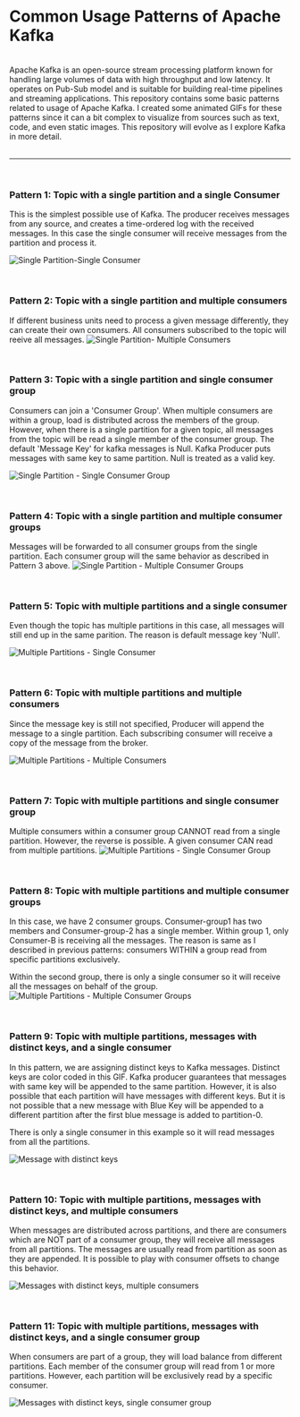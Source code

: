# Common Usage Patterns of Apache Kafka


<br>
Apache Kafka is an open-source stream processing platform known for handling large volumes of data with high throughput and low latency. It operates on Pub-Sub model and is suitable for building real-time pipelines and streaming applications. This repository contains some basic patterns related to usage of Apache Kafka. I created some animated GIFs for these patterns since it can a bit complex to visualize from sources such as text, code, and even static images. This repository will evolve as I explore Kafka in more detail. 

<br>
<br>

---

<br>

### Pattern 1: Topic with a single partition and a single Consumer

This is the simplest possible use of Kafka. The producer receives messages from any source, and creates a time-ordered log with the received messages. In this case the single consumer will receive messages from the partition and process it. 

![Single Partition-Single Consumer](img/SinglePartition_SingleConsumer.gif)


<br>


### Pattern 2: Topic with a single partition and multiple consumers

If different business units need to process a given message differently, they can create their own consumers. All consumers subscribed to the topic will reeive all messages.
![Single Partition- Multiple Consumers](img/SinglePartition_MultipleConsumers.gif)


<br>

### Pattern 3: Topic with a single partition and single consumer group

Consumers can join a 'Consumer Group'. When multiple consumers are within a group, load is distributed across the members of the group. However, when there is a single partition for a given topic, all messages from the topic will be read a single member of the consumer group. 
The default 'Message Key' for kafka messages is Null. Kafka Producer puts messages with same key to same partition. Null is treated as a valid key.   

![Single Partition - Single Consumer Group](img/SinglePartition_SingleConsumerGroup.gif)


<br>

### Pattern 4: Topic with a single partition and multiple consumer groups

Messages will be forwarded to all consumer groups from the single partition. Each consumer group will the same behavior as described in Pattern 3 above. 
![Single Partition - Multiple Consumer Groups](img/SinglePartition_MultipleConsumerGroups.gif)


<br>

### Pattern 5: Topic with multiple partitions and a single consumer

Even though the topic has multiple partitions in this case, all messages will still end up in the same parition. The reason is default message key 'Null'. 

![Multiple Partitions - Single Consumer](img/MultiplePartitions_SingleConsumer.gif)


<br>

### Pattern 6: Topic with multiple partitions and multiple consumers

Since the message key is still not specified, Producer will append the message to a single partition.
Each subscribing consumer will receive a copy of the message from the broker. 

![Multiple Partitions - Multiple Consumers](img/MultiplePartitions_MultipleConsumers.gif)

<br>

### Pattern 7: Topic with multiple partitions and single consumer group
Multiple consumers within a consumer group CANNOT read from a single partition. However, the reverse is possible. A given consumer CAN read from multiple partitions. 
![Multiple Partitions - Single Consumer Group](img/MultiplePartitions_SingleConsumerGroup.gif)


<br>

### Pattern 8: Topic with multiple partitions and multiple consumer groups
In this case, we have 2 consumer groups. Consumer-group1 has two members and Consumer-group-2 has a single member. Within group 1, only Consumer-B is receiving all the messages. The reason is same as I described in previous patterns: consumers WITHIN a group read from specific partitions exclusively.

Within the second group, there is only a single consumer so it will receive all the messages on behalf of the group.
![Multiple Partitions - Multiple Consumer Groups](img/MultiplePartitions_MultipleConsumerGroups.gif)


<br>

### Pattern 9: Topic with multiple partitions, messages with distinct keys, and a single consumer
In this pattern, we are assigning distinct keys to Kafka messages. Distinct keys are color coded in this GIF. Kafka producer guarantees that messages with same key will be appended to the same partition.
However, it is also possible that each partition will have messages with different keys. But it is not possible that a new message with Blue Key will be appended to a different partition after the first blue message is added to partition-0.

There is only a single consumer in this example so it will read messages from all the partitions. 

![Message with distinct keys](img/Messages_Distinct_Keys.gif)


<br>

### Pattern 10: Topic with multiple partitions, messages with distinct keys, and multiple consumers

When messages are distributed across partitions, and there are consumers which are NOT part of a consumer group, they will receive all messages from all partitions. The messages are usually read from partition as soon as they are appended. It is possible to play with consumer offsets to change this behavior. 

![Messages with distinct keys, multiple consumers](img/MessagesDistinctKeys_MultipleConsumers.gif)


<br>

### Pattern 11: Topic with multiple partitions, messages with distinct keys, and a single consumer group

When consumers are part of a group, they will load balance from different partitions. Each member of the consumer group will read from 1 or more partitions. However, each partition will be exclusively read by a specific consumer. 

![Messages with distinct keys, single consumer group](img/MessagesDistinctKeys_SingleConsumerGroup.gif)